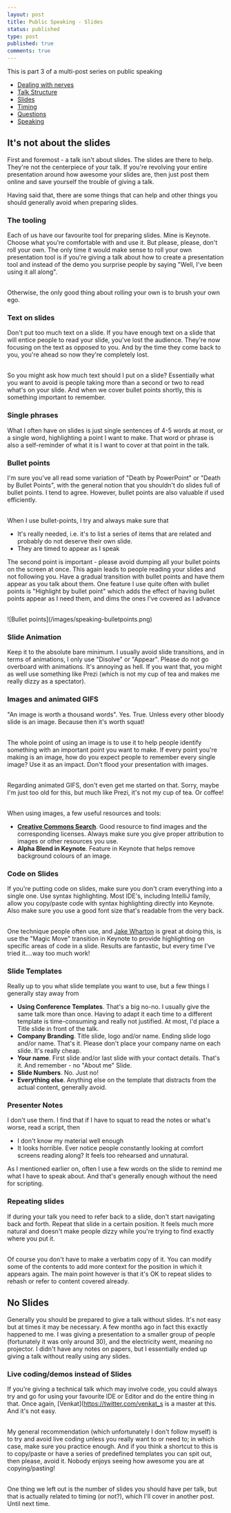 ```yaml
---
layout: post
title: Public Speaking - Slides
status: published
type: post
published: true
comments: true 
---
```


This is part 3 of a multi-post series on public speaking

* [Dealing with nerves](/2018/08/15/public-speaking-dealing-with-nerves)
* [Talk Structure](/2018/08/19/public-speaking-talk-structure)
* [Slides](/2018/08/21/public-speaking-slides)
* [Timing](/2018/08/23/public-speaking-timing)
* [Questions](/2018/08/24/public-speaking-questions)
* [Speaking](/2018/08/26/public-speaking-speaking.md)

## It's not about the slides

First and foremost - a talk isn't about slides. The slides are there to help. They're not the centerpiece of your talk. If you're revolving your entire presentation around how
awesome your slides are, then just post them online and save yourself the trouble of giving a talk. 

Having said that, there are some things that can help and other things you should generally avoid when preparing slides.

### The tooling 

Each of us have our favourite tool for preparing slides. Mine is Keynote. Choose what you're comfortable with and use it. But please, please, don't roll your own. The only time it would make sense to roll your own presentation tool is if you're giving a talk about how to create a presentation tool and instead of the demo you surprise people by saying "Well, I've been using it all along". 


<br/>Otherwise, the only good thing about rolling your own is to brush your own ego. 


### Text on slides

Don't put too much text on a slide. If you have enough text on a slide that will entice people to read your slide, you've lost the audience. They're now focusing on the text as opposed to you. And by the time they come back to you, you're ahead so now they're completely lost.

<br/>So you might ask how much text should I put on a slide? Essentially what you want to avoid is people taking more than a second or two to read what's on your slide. And when we cover bullet points shortly, this is something important to remember.

### Single phrases

What I often have on slides is just single sentences of 4-5 words at most, or a single word, highlighting a point I want to make. That word or phrase is also a self-reminder of what it is I want to cover at that point in the talk.

### Bullet points

I'm sure you've all read some variation of "Death by PowerPoint" or "Death by Bullet Points", with the general notion that you shouldn't do slides full of bullet points. I tend to agree. However, bullet points are also valuable if used efficiently. 

<br/>When I use bullet-points, I try and always make sure that 

* It's really needed, i.e. it's to list a series of items that are related and probably do not deserve their own slide. 
* They are timed to appear as I speak

The second point is important - please avoid dumping all your bullet points on the screen at once. This again leads to people reading your slides and not following you. Have a gradual transition with bullet points and have them appear as you talk about them. One feature I use quite often with bullet points is "Highlight by bullet point" which adds the effect of having bullet points appear as I need them, and dims the ones I've covered as I advance

<br/>
![Bullet points](/images/speaking-bulletpoints.png)
<br/>


### Slide Animation

Keep it to the absolute bare minimum. I usually avoid slide transitions, and in terms of animations, I only use "Disolve" or "Appear". Please do not go overboard with animations. It's annoying as hell. If you want that, you might as well use something like Prezi (which is not my cup of tea and makes me really dizzy as a spectator). 

### Images and animated GIFS 

"An image is worth a thousand words". Yes. True. Unless every other bloody slide is an image. Because then it's worth squat! 

<br/>The whole point of using an image is to use it to help people identify something with an important point you want to make. If every point you're making is an image, how do you expect people to remember every single image? Use it as an impact. Don't flood your presentation with images.

<br/>Regarding animated GIFS, don't even get me started on that. Sorry, maybe I'm just too old for this, but much like Prezi, it's not my cup of tea. Or coffee! 


<br/>When using images, a few useful resources and tools:

* **[Creative Commons Search](https://search.creativecommons.org)**. Good resource to find images and the corresponding licenses. Always make sure you give proper attribution to images or other resources you use. 
* **Alpha Blend in Keynote**. Feature in Keynote that helps remove background colours of an image. 

### Code on Slides

If you're putting code on slides, make sure you don't cram everything into a single one. Use syntax highlighting. Most IDE's, including IntelliJ family, allow you copy/paste code with syntax highlighting directly into Keynote. Also make sure you use a good font size that's readable from the very back.

<br/>One technique people often use, and [Jake Wharton](https://twitter.com/JakeWharton) is great at doing this, is use the "Magic Move" transition in Keynote to provide highlighting on specific areas of code in a slide. Results are fantastic, but every time I've tried it....way too much work!


### Slide Templates

Really up to you what slide template you want to use, but a few things I generally stay away from

* **Using Conference Templates**. That's a big no-no. I usually give the same talk more than once. Having to adapt it each time to a different template is time-consuming and really not justified. At most, I'd place a Title slide in front of the talk.
* **Company Branding**. Title slide, logo and/or name. Ending slide logo and/or name. That's it. Please don't place your company name on each slide. It's really cheap. 
* **Your name**. First slide and/or last slide with your contact details. That's it. And remember - no "About me" Slide.
* **Slide Numbers**. No. Just no!
* **Everything else**. Anything else on the template that distracts from the actual content, generally avoid.


### Presenter Notes

I don't use them. I find that if I have to squat to read the notes or what's worse, read a script, then 

* I don't know my material well enough
* It looks horrible. Ever notice people constantly looking at comfort screens reading along? It feels too rehearsed and unnatural. 


As I mentioned earlier on, often I use a few words on the slide to remind me what I have to speak about. And that's generally enough without the need for scripting.


### Repeating slides

If during your talk you need to refer back to a slide, don't start navigating back and forth. Repeat that slide in a certain position. It feels much more natural and doesn't make people dizzy while you're trying to find exactly where you put it. 

<br/>Of course you don't have to make a verbatim copy of it. You can modify some of the contents to add more context for the position in which it appears again. The main point however is that it's OK to repeat slides to rehash or refer to content covered already.


## No Slides

Generally you should be prepared to give a talk without slides. It's not easy but at times it may be necessary. A few months ago in fact this exactly happened to me. I was giving a presentation to a smaller group of people (fortunately it was only around 30), and the electricity went, meaning no projector. I didn't have any notes on papers, but I essentially ended up giving a talk without really using any slides. 

### Live coding/demos instead of Slides

If you're giving a technical talk which may involve code, you could always try and go for using your favourite IDE or Editor and do the entire thing in that. Once again, [Venkat](https://twitter.com/venkat_s is a master at this. And it's not easy. 


<br/>My general recommendation (which unfortunately I don't follow myself) is to try and avoid live coding unless you really want to or need to; in which case, make sure you practice enough. And if you think a shortcut to this is to copy/paste or have a series of predefined templates you can spit out, then please, avoid it. Nobody enjoys seeing how awesome you are at copying/pasting! 


<br/>
One thing we left out is the number of slides you should have per talk, but that is actually related to timing (or not?), which I'll cover in another post. 

<br/>
Until next time.






